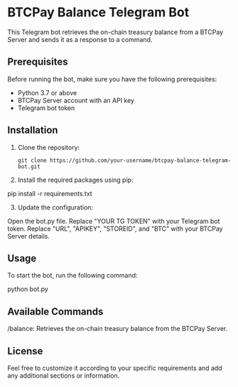 # BTCPay Balance Telegram Bot

This Telegram bot retrieves the on-chain treasury balance from a BTCPay Server and sends it as a response to a command.

## Prerequisites

Before running the bot, make sure you have the following prerequisites:

- Python 3.7 or above
- BTCPay Server account with an API key
- Telegram bot token

## Installation

1. Clone the repository:

   ```shell
   git clone https://github.com/your-username/btcpay-balance-telegram-bot.git

2. Install the required packages using pip:

pip install -r requirements.txt

3. Update the configuration:

Open the bot.py file.
Replace "YOUR TG TOKEN" with your Telegram bot token.
Replace "URL", "APIKEY", "STOREID", and "BTC" with your BTCPay Server details.

## Usage
To start the bot, run the following command:

python bot.py

## Available Commands
/balance: Retrieves the on-chain treasury balance from the BTCPay Server.

## License

Feel free to customize it according to your specific requirements and add any additional sections or information.
